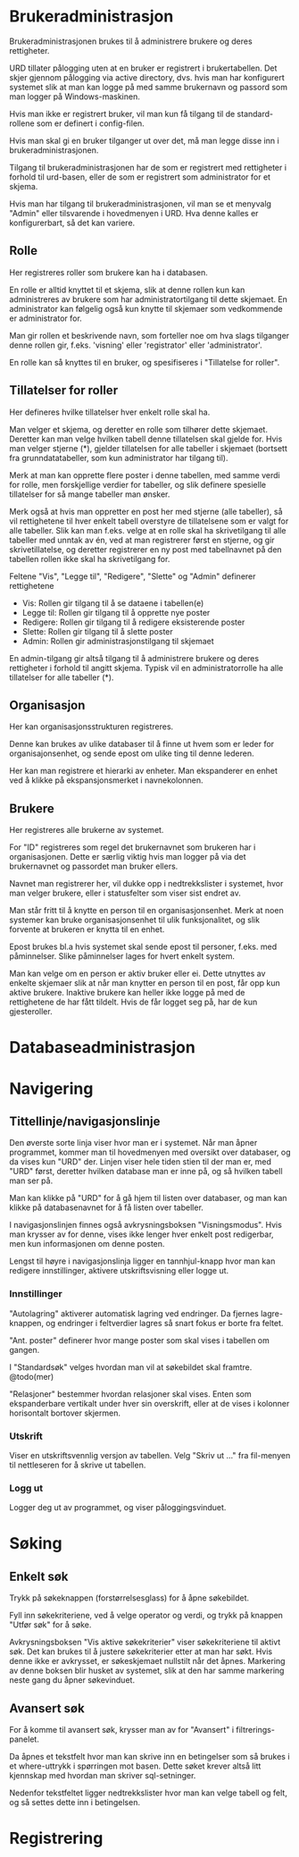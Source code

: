 # Brukeradministrasjon

Brukeradministrasjonen brukes til å administrere brukere og deres rettigheter.

URD tillater pålogging uten at en bruker er registrert i brukertabellen. Det skjer gjennom pålogging via active directory, dvs. hvis man har konfigurert systemet slik at man kan logge på med samme brukernavn og passord som man logger på Windows-maskinen.

Hvis man ikke er registrert bruker, vil man kun få tilgang til de standard-rollene som er definert i config-filen.

Hvis man skal gi en bruker tilganger ut over det, må man legge disse inn i brukeradministrasjonen.

Tilgang til brukeradministrasjonen har de som er registrert med rettigheter i forhold til urd-basen, eller de som er registrert som administrator for et skjema.

Hvis man har tilgang til brukeradministrasjonen, vil man se et menyvalg "Admin" eller tilsvarende i hovedmenyen i URD. Hva denne kalles er konfigurerbart, så det kan variere.

## Rolle

Her registreres roller som brukere kan ha i databasen.

En rolle er alltid knyttet til et skjema, slik at denne rollen kun kan administreres av brukere som har administratortilgang til dette skjemaet. En administrator kan følgelig også kun knytte til skjemaer som vedkommende er administrator for.

Man gir rollen et beskrivende navn, som forteller noe om hva slags tilganger denne rollen gir, f.eks. 'visning' eller 'registrator' eller 'administrator'.

En rolle kan så knyttes til en bruker, og spesifiseres i "Tillatelse for roller".

## Tillatelser for roller

Her defineres hvilke tillatelser hver enkelt rolle skal ha.

Man velger et skjema, og deretter en rolle som tilhører dette skjemaet. Deretter kan man velge hvilken tabell denne tillatelsen skal gjelde for. Hvis man velger stjerne (*), gjelder tillatelsen for alle tabeller i skjemaet (bortsett fra grunndatatabeller, som kun administrator har tilgang til).

Merk at man kan opprette flere poster i denne tabellen, med samme verdi for rolle, men forskjellige verdier for tabeller, og slik definere spesielle tillatelser for så mange tabeller man ønsker.

Merk også at hvis man oppretter en post her med stjerne (alle tabeller), så vil rettighetene til hver enkelt tabell overstyre de tillatelsene som er valgt for alle tabeller. Slik kan man f.eks. velge at en rolle skal ha skrivetilgang til alle tabeller med unntak av én, ved at man registrerer først en stjerne, og gir skrivetillatelse, og deretter registrerer en ny post med tabellnavnet på den tabellen rollen ikke skal ha skrivetilgang for.

Feltene "Vis", "Legge til", "Redigere", "Slette" og "Admin" definerer rettighetene
- Vis: Rollen gir tilgang til å se dataene i tabellen(e)
- Legge til: Rollen gir tilgang til å opprette nye poster
- Redigere: Rollen gir tilgang til å redigere eksisterende poster
- Slette: Rollen gir tilgang til å slette poster
- Admin: Rollen gir administrasjonstilgang til skjemaet

En admin-tilgang gir altså tilgang til å administrere brukere og deres rettigheter i forhold til angitt skjema. Typisk vil en administratorrolle ha alle tillatelser for alle tabeller (*).

## Organisasjon

Her kan organisasjonsstrukturen registreres.

Denne kan brukes av ulike databaser til å finne ut hvem som er leder for organisajonsenhet, og sende epost om ulike ting til denne lederen.

Her kan man registrere et hierarki av enheter. Man ekspanderer en enhet ved å klikke på ekspansjonsmerket i navnekolonnen.

## Brukere

Her registreres alle brukerne av systemet.

For "ID" registreres som regel det brukernavnet som brukeren har i organisasjonen. Dette er særlig viktig hvis man logger på via det brukernavnet og passordet man bruker ellers.

Navnet man registrerer her, vil dukke opp i nedtrekkslister i systemet, hvor man velger brukere, eller i statusfelter som viser sist endret av.

Man står fritt til å knytte en person til en organisasjonsenhet. Merk at noen systemer kan bruke organisasjonsenhet til ulik funksjonalitet, og slik forvente at brukeren er knytta til en enhet.

Epost brukes bl.a hvis systemet skal sende epost til personer, f.eks. med påminnelser. Slike påminnelser lages for hvert enkelt system.

Man kan velge om en person er aktiv bruker eller ei. Dette utnyttes av enkelte skjemaer slik at når man knytter en person til en post, får opp kun aktive brukere. Inaktive brukere kan heller ikke logge på med de rettighetene de har fått tildelt. Hvis de får logget seg på, har de kun gjesteroller.

# Databaseadministrasjon

# Navigering

## Tittellinje/navigasjonslinje

Den øverste sorte linja viser hvor man er i systemet. Når man åpner programmet, kommer man til hovedmenyen med oversikt over databaser, og da vises kun "URD" der. Linjen viser hele tiden stien til der man er, med "URD" først, deretter hvilken database man er inne på, og så hvilken tabell man ser på.

Man kan klikke på "URD" for å gå hjem til listen over databaser, og man kan klikke på databasenavnet for å få listen over tabeller.

I navigasjonslinjen finnes også avkrysningsboksen "Visningsmodus". Hvis man krysser av for denne, vises ikke lenger hver enkelt post redigerbar, men kun informasjonen om denne posten.

Lengst til høyre i navigasjonslinja ligger en tannhjul-knapp hvor man kan redigere innstillinger, aktivere utskriftsvisning eller logge ut.

### Innstillinger

"Autolagring" aktiverer automatisk lagring ved endringer. Da fjernes lagre-knappen, og endringer i feltverdier lagres så snart fokus er borte fra feltet.

"Ant. poster" definerer hvor mange poster som skal vises i tabellen om gangen.

I "Standardsøk" velges hvordan man vil at søkebildet skal framtre. @todo(mer)

"Relasjoner" bestemmer hvordan relasjoner skal vises. Enten som ekspanderbare vertikalt under hver sin overskrift, eller at de vises i kolonner horisontalt bortover skjermen.

### Utskrift

Viser en utskriftsvennlig versjon av tabellen. Velg "Skriv ut …" fra fil-menyen til nettleseren for å skrive ut tabellen.

### Logg ut

Logger deg ut av programmet, og viser påloggingsvinduet.

# Søking

## Enkelt søk

Trykk på søkeknappen (forstørrelsesglass) for å åpne søkebildet.

Fyll inn søkekriteriene, ved å velge operator og verdi, og trykk på knappen "Utfør søk" for å søke.

Avkrysningsboksen "Vis aktive søkekriterier" viser søkekriteriene til aktivt søk. Det kan brukes til å justere søkekriterier etter at man har søkt. Hvis denne ikke er avkrysset, er søkeskjemaet nullstilt når det åpnes. Markering av denne boksen blir husket av systemet, slik at den har samme markering neste gang du åpner søkevinduet.

## Avansert søk

For å komme til avansert søk, krysser man av for "Avansert" i filtrerings-panelet.

Da åpnes et tekstfelt hvor man kan skrive inn en betingelser som så brukes i et where-uttrykk i spørringen mot basen. Dette søket krever altså litt kjennskap med hvordan man skriver sql-setninger.

Nedenfor tekstfeltet ligger nedtrekkslister hvor man kan velge tabell og felt, og så settes dette inn i betingelsen.

# Registrering
